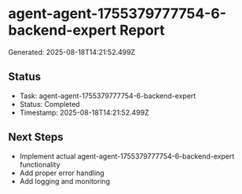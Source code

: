 # agent-agent-1755379777754-6-backend-expert Report

Generated: 2025-08-18T14:21:52.499Z

## Status
- Task: agent-agent-1755379777754-6-backend-expert
- Status: Completed
- Timestamp: 2025-08-18T14:21:52.499Z

## Next Steps
- Implement actual agent-agent-1755379777754-6-backend-expert functionality
- Add proper error handling
- Add logging and monitoring

